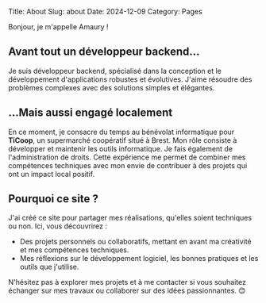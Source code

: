 Title: About
Slug: about
Date: 2024-12-09
Category: Pages

Bonjour, je m'appelle Amaury !

## Avant tout un développeur backend...

Je suis développeur backend, spécialisé dans la conception et le développement d'applications robustes et évolutives. J'aime résoudre des problèmes complexes avec des solutions simples et élégantes.

## ...Mais aussi engagé localement

En ce moment, je consacre du temps au bénévolat informatique pour **TiCoop**, un supermarché coopératif situé à Brest. Mon rôle consiste à développer et maintenir les outils informatique. Je fais également de l'administration de droits. Cette expérience me permet de combiner mes compétences techniques avec mon envie de contribuer à des projets qui ont un impact local positif.

## Pourquoi ce site ?

J'ai créé ce site pour partager mes réalisations, qu'elles soient techniques ou non. Ici, vous découvrirez :

- Des projets personnels ou collaboratifs, mettant en avant ma créativité et mes compétences techniques.
- Mes réflexions sur le développement logiciel, les bonnes pratiques et les outils que j'utilise.

N'hésitez pas à explorer mes projets et à me contacter si vous souhaitez échanger sur mes travaux ou collaborer sur des idées passionnantes. 😊